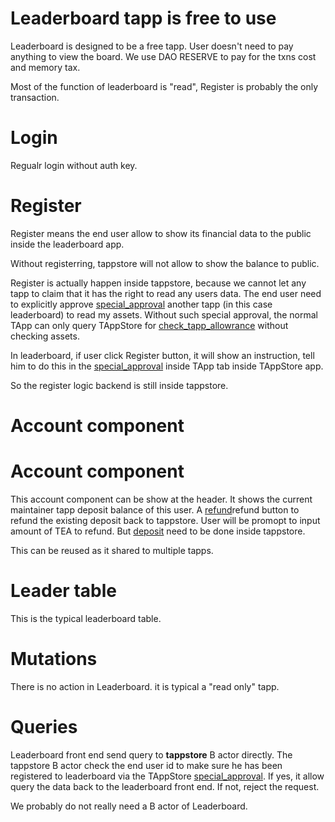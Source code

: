 # Leaderboard tapp is free to use

Leaderboard is designed to be a free tapp. User doesn't need to pay anything to view the board. We use DAO RESERVE to pay for the txns cost and memory tax.

Most of the function of leaderboard is "read", Register is probably the only transaction.

# Login

Regualr login without auth key.

# Register

Register means the end user allow to show its financial data to the public inside the leaderboard app.

Without registerring, tappstore will not allow to show the balance to public.

Register is actually happen inside tappstore, because we cannot let any tapp to claim that it has the right to read any users data. The end user need to explicitly approve [special_approval](special_approval.md) another tapp (in this case leaderboard) to read my assets. Without such special approval, the normal TApp can only query TAppStore for [check_tapp_allowrance](check_tapp_allowrance.md) without checking assets.

In leaderboard, if user click Register button, it will show an instruction, tell him to do this in the [special_approval](special_approval.md) inside TApp tab inside TAppStore app.

So the register logic backend is still inside tappstore.

# Account component

# Account component

This account component can be show at the header.
It shows the current maintainer tapp deposit balance of this user.
A [refund](harberger_auction_tapp.md#refund)refund button to refund the existing deposit back to tappstore. User will be promopt to input amount of TEA to refund. But [deposit](approve_allowance_to_tapp.md) need to be done inside tappstore.


This can be reused as it shared to multiple tapps.

# Leader table

This is the typical leaderboard table.

# Mutations

There is no action in Leaderboard. it is typical a "read only" tapp.

# Queries

Leaderboard front end send query to **tappstore** B actor directly. 
The tappstore B actor check the end user id to make sure he has been registered to leaderboard via the TAppStore [special_approval](special_approval.md). If yes, it allow query the data back to the leaderboard front end. If not, reject the request.

We probably do not really need a B actor of Leaderboard.
